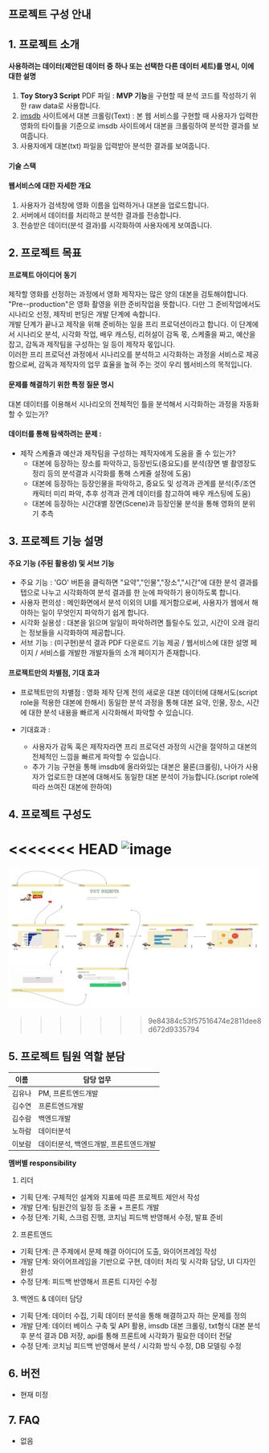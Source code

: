 ## 프로젝트 구성 안내

## 1. 프로젝트 소개

#### 사용하려는 데이터(제안된 데이터 중 하나 또는 선택한 다른 데이터 세트)를 명시, 이에 대한 설명
1. **Toy Story3 Script** PDF 파일 : **MVP 기능**을 구현할 때 분석 코드를 작성하기 위한 raw data로 사용합니다.
2. [imsdb](https://imsdb.com/) 사이트에서 대본 크롤링(Text) : 본 웹 서비스를 구현할 때 사용자가 입력한 영화의 타이틀을 기준으로 imsdb 사이트에서 대본을 크롤링하여 분석한 결과를 보여줍니다.
3. 사용자에게 대본(txt) 파일을 입력받아 분석한 결과를 보여줍니다.
      
#### 기술 스택

#### 웹서비스에 대한 자세한 개요

1. 사용자가 검색창에 영화 이름을 입력하거나 대본을 업로드합니다.
2. 서버에서 데이터를 처리하고 분석한 결과를 전송합니다.
3. 전송받은 데이터(분석 결과)를 시각화하여 사용자에게 보여줍니다.

## 2. 프로젝트 목표

#### 프로젝트 아이디어 동기
        
 제작할 영화를 선정하는 과정에서 영화 제작자는 많은 양의 대본을 검토해야합니다. "Pre--production"은 영화 촬영을 위한 준비작업을 뜻합니다. 다만 그 준비작업에서도 시나리오 선정, 제작비 펀딩은 개발 단계에 속합니다.     
개발 단계가 끝나고 제작을 위해 준비하는 일을 프리 프로덕션이라고 합니다. 이 단계에서 시나리오 분석, 시각화 작업, 배우 캐스팅, 리허설이 감독 몫, 스케줄을 짜고, 예산을 잡고, 감독과 제작팀을 구성하는 일 등이 제작자 몫입니다.     
이러한 프리 프로덕션 과정에서 시나리오를 분석하고 시각화하는 과정을 서비스로 제공함으로써, 감독과 제작자의 업무 효율을 높혀 주는 것이 우리 웹서비스의 목적입니다.

#### 문제를 해결하기 위한 특정 질문 명시        
대본 데이터를 이용해서 시나리오의 전체적인 틀을 분석해서 시각화하는 과정을 자동화할 수 있는가?

#### 데이터를 통해 탐색하려는 문제 :     

- 제작 스케쥴과 예산과 제작팀을 구성하는 제작자에게 도움을 줄 수 있는가?
  - 대본에 등장하는 장소를 파악하고, 등장빈도(중요도)를 분석(장면 별 촬영장도 정리 등의 분석결과 시각화를 통해 스케쥴 설정에 도움)
  - 대본에 등장하는 등장인물을 파악하고, 중요도 및 성격과 관계를 분석(주/조연 캐릭터 미리 파악, 추후 성격과 관계 데이터를 참고하여 배우 캐스팅에 도움)
  - 대본에 등장하는 시간대별 장면(Scene)과 등장인물 분석을 통해 영화의 분위기 추측   

## 3. 프로젝트 기능 설명

#### 주요 기능 (주된 활용성) 및 서브 기능

- 주요 기능 : 'GO' 버튼을 클릭하면 "요약","인물","장소","시간"에 대한 분석 결과를 탭으로 나누고 시각화하여 분석 결과를 한 눈에 파악하기 용이하도록 합니다.   
- 사용자 편의성 : 메인화면에서 분석 이외의 UI를 제거함으로써, 사용자가 웹에서 해야하는 일이 무엇인지 파악하기 쉽게 합니다.   
- 시각화 실용성 : 대본을 읽으며 일일이 파악하려면 틀릴수도 있고, 시간이 오래 걸리는 정보들을 시각화하여 제공합니다.   
- 서브 기능 : (미구현)분석 결과 PDF 다운로드 기능 제공 / 웹서비스에 대한 설명 페이지 / 서비스를 개발한 개발자들의 소개 페이지가 존재합니다.

#### 프로젝트만의 차별점, 기대 효과

- 프로젝트만의 차별점 : 영화 제작 단계 전의 새로운 대본 데이터에 대해서도(script role을 적용한 대본에 한해서) 동일한 분석 과정을 통해 대본 요약, 인물, 장소, 시간에 대한 분석 내용을 빠르게 시각화해서 파악할 수 있습니다.

- 기대효과 :
  - 사용자가 감독 혹은 제작자라면 프리 프로덕션 과정의 시간을 절약하고 대본의 전체적인 느낌을 빠르게 파악할 수 있습니다.
  - 추가 기능 구현을 통해 imsdb에 올라와있는 대본은 물론(크롤링), 나아가 사용자가 업로드한 대본에 대해서도 동일한 대본 분석이 가능합니다.(script role에 따라 쓰여진 대본에 한하여)

## 4. 프로젝트 구성도

<<<<<<< HEAD
![image](uploads/47e096a41b3fbab3971791ba5dabd7dd/image.png)
=======
![image](backend/readme/img/storyboard.png)
>>>>>>> 9e84384c53f57516474e2811dee8d672d9335794

## 5. 프로젝트 팀원 역할 분담

| 이름 | 담당 업무 |
| ------ | ------ |
| 김유나 | PM, 프론트엔드개발 |
| 김수연 | 프론트엔드개발 |
| 김수람 | 백엔드개발 |
| 노하람 | 데이터분석 |
| 이보람 | 데이터분석, 백엔드개발, 프론트엔드개발 |

**멤버별 responsibility**

1. 리더 

- 기획 단계: 구체적인 설계와 지표에 따른 프로젝트 제안서 작성
- 개발 단계: 팀원간의 일정 등 조율 + 프론트 개발
- 수정 단계: 기획, 스크럼 진행, 코치님 피드백 반영해서 수정, 발표 준비

2. 프론트엔드 

- 기획 단계: 큰 주제에서 문제 해결 아이디어 도출, 와이어프레임 작성
- 개발 단계: 와이어프레임을 기반으로 구현, 데이터 처리 및 시각화 담당, UI 디자인 완성
- 수정 단계: 피드백 반영해서 프론트 디자인 수정

 3. 백엔드 & 데이터 담당  

- 기획 단계: 데이터 수집, 기획 데이터 분석을 통해 해결하고자 하는 문제를 정의
- 개발 단계: 데이터 베이스 구축 및 API 활용, imsdb 대본 크롤링, txt형식 대본 분석 후 분석 결과 DB 저장, api를 통해 프론트에 시각화가 필요한 데이터 전달
- 수정 단계: 코치님 피드백 반영해서 분석 / 시각화 방식 수정, DB 모델링 수정

## 6. 버전
- 현재 미정

## 7. FAQ
- 없음
